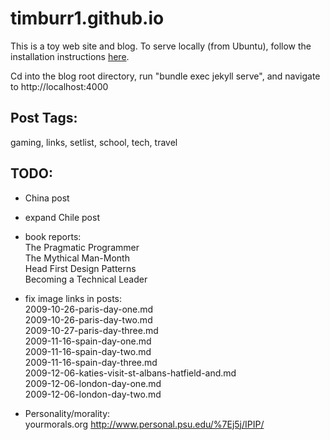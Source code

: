 # timburr1.github.io
This is a toy web site and blog. To serve locally (from Ubuntu), follow the installation instructions [here](https://jekyllrb.com/docs/). 

Cd into the blog root directory, run "bundle exec jekyll serve", and navigate to http://localhost:4000 

## Post Tags:
gaming, links, setlist, school, tech, travel

## TODO:
- China post

- expand Chile post

- book reports:  
The Pragmatic Programmer  
The Mythical Man-Month  
Head First Design Patterns  
Becoming a Technical Leader  

- fix image links in posts:  
2009-10-26-paris-day-one.md  
2009-10-26-paris-day-two.md  
2009-10-27-paris-day-three.md  
2009-11-16-spain-day-one.md  
2009-11-16-spain-day-two.md  
2009-11-16-spain-day-three.md  
2009-12-06-katies-visit-st-albans-hatfield-and.md  
2009-12-06-london-day-one.md  
2009-12-06-london-day-two.md  

- Personality/morality:  
yourmorals.org
http://www.personal.psu.edu/%7Ej5j/IPIP/